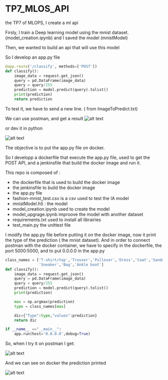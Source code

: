 # TP7_MLOS_API
the TP7 of MLOPS, I create a ml api


Firsly, I train a Deep learning model using the mnist dataset. (model_creation.ipynb) and I saved the model (mnistModel)


Then, we wanted to build an api that will use this model

So I develop an app.py file 

```python
@app.route('/classify', methods=['POST'])
def classify():
    image_data = request.get_json()
    query = pd.DataFrame(image_data)
    query = query/255
    prediction = model.predict(query).tolist()
    print(prediction)
    return prediction
```
To test it, we have to send a new line. ( from ImageToPredict.txt)  

We can use postman, and get a result
![alt text](https://github.com/MatthieuHanania/TP7_MLOS_API/blob/main/pict/Screenshot_1.png)

or dev it in python

![alt text](https://github.com/MatthieuHanania/TP7_MLOS_API/blob/main/pict/Screenshot_2.png)

The objective is to put the app.py file on docker.

So I developp a dockerfile that execute the app.py file, used to get the POST API, and a jenkinsfile that build the docker image and run it.


This repo is composed of : 

- the dockerfile that is used to build the docker image
- the jenkinsfile to build the docker image
- the app.py file
- fashion-mnist_test.csv is a csv used to test the IA model
- mnistModel.h5 : the model
- model_creation.ipynb used to create the model
- model_upgrage.ipynb improove the model with another dataset
- requirements.txt used to install all librairies
- test_main.py the unittest file

I modify the app.py file before putting it on the docker image, now it print the type of the prediction ( the mnist dataset).
And in order to connect postman with the docker container, we have to specify in the dockerfile, the port 5000:5000, and to put 0.0.0.0 in the app.py
```python
class_names = ['T-shirt/top','Trouser','Pullover','Dress','Coat','Sandal','Shirt',
               'Sneaker','Bag','Ankle boot']
def classify():
    image_data = request.get_json()
    query = pd.DataFrame(image_data)
    query = query/255
    prediction = model.predict(query).tolist()
    print(prediction)

    max = np.argmax(prediction)
    type = class_names[max]

    dic={"Type":type,"values":prediction}
    return dic

if __name__ =="__main__":
    app.run(host='0.0.0.0',debug=True)

```

So, when I try it on postman I get:

![alt text](https://github.com/MatthieuHanania/TP7_MLOS_API/blob/main/pict/app%20on%20docker.png)

And we can see on docker the prediction printed

![alt text](https://github.com/MatthieuHanania/TP7_MLOS_API/blob/main/pict/dockerPostRequest.png)
